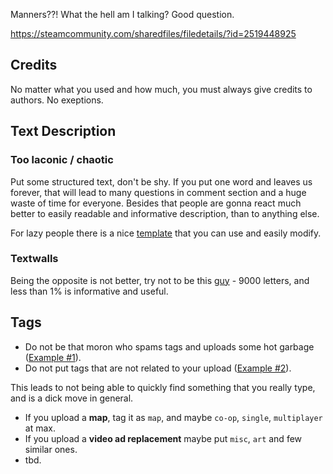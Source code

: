 Manners??! What the hell am I talking? Good question.

https://steamcommunity.com/sharedfiles/filedetails/?id=2519448925

## Credits

No matter what you used and how much, you must always give credits to authors. No exeptions.

## Text Description

### Too laconic / chaotic

Put some structured text, don't be shy. If you put one word and leaves us forever, that will lead to many questions in comment section and a huge waste of time for everyone. Besides that people are gonna react much better to easily readable and informative description, than to anything else.

For lazy people there is a nice [template](../Workshop/Workshop_Tmpl.md) that you can use and easily modify.

### Textwalls

Being the opposite is not better, try not to be this [guy](https://steamcommunity.com/sharedfiles/filedetails/?id=1644743621) - 9000 letters, and less than 1% is informative and useful.

## Tags

* Do not be that moron who spams tags and uploads some hot garbage ([Example #1](https://steamcommunity.com/sharedfiles/filedetails/?id=2529309260)).
* Do not put tags that are not related to your upload ([Example #2](https://steamcommunity.com/sharedfiles/filedetails/?id=1657657476)).

This leads to not being able to quickly find something that you really type, and is a dick move in general.

* If you upload a **map**, tag it as `map`, and maybe `co-op`, `single`, `multiplayer` at max.
* If you upload a **video ad replacement** maybe put `misc`, `art` and few similar ones.
* tbd.
